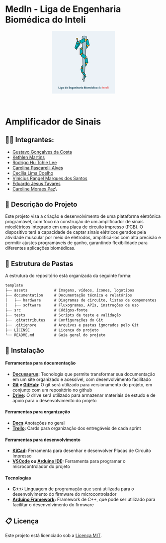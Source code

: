 # MedIn - Liga de Engenharia Biomédica do Inteli

<p align="center">
<a href= "https://www.inteli.edu.br/">
<img src="assets/logo_medin.png" alt="MedIn - Liga de Engenharia Biomédica do Inteli" border="0" width="40%" height="40%">
</a>
</p>

<br>

# Amplificador de Sinais

## 👨‍💻 Integrantes:
- <a href="https://www.linkedin.com/in/gustavo-dacosta">Gustavo Gonçalves da Costa</a>
- <a href="https://www.linkedin.com/in/kethlenmartins">Kethlen Martins</a>
- <a href="https://www.linkedin.com/in/rodrigo-lee">Rodrigo Hu Tchie Lee</a>
- <a href="https://www.linkedin.com/in/carol-pascarelli">Carolina Pascarelli Alves</a>
- <a href="https://www.linkedin.com/in/cecilslico">Cecília Lima Coelho</a>
- <a href="https://www.linkedin.com/in/example6">Vinícius Rangel Marques dos Santos</a>
- <a href="https://www.linkedin.com/in/eduardo-jesus-">Eduardo Jesus Tavares</a>
- <a href="https://www.linkedin.com/in/caroline-paz">Caroline Moraes Paz</a>\

## 📜 Descrição do Projeto

Este projeto visa a criação e desenvolvimento de uma plataforma eletrônica programável, com foco na construção de um amplificador de sinais mioelétricos integrado em uma placa de circuito impresso (PCB). O dispositivo terá a capacidade de captar sinais elétricos gerados pela atividade muscular por meio de eletrodos, amplificá-los com alta precisão e permitir ajustes programáveis de ganho, garantindo flexibilidade para diferentes aplicações biomédicas.

## 📁 Estrutura de Pastas

A estrutura do repositório está organizada da seguinte forma:

```
template
├── assets            # Imagens, vídeos, ícones, logotipos
├── documentation     # Documentação técnica e relatórios
│   ├── hardware      # Diagramas de circuito, listas de componentes
│   ├── software      # Fluxogramas, APIs, instruções de uso
├── src               # Códigos-fonte
├── tests             # Scripts de teste e validação
├── .gitattributes    # Configurações do Git
├── .gitignore        # Arquivos e pastas ignorados pelo Git
├── LICENSE           # Licença do projeto
└── README.md         # Guia geral do projeto
```

## 🔧 Instalação

####  Ferramentas para documentação

- **[Docusaurus](https://docusaurus.io/):** Tecnologia que permite transformar sua documentação em um site organizado e acessível, com desenvolvimento facilitado
- **[Git](https://git-scm.com/) e [GitHub](https://github.com/):** O git será utilizado para versionamento do projeto, em conjunto com um repositório no github
- **[Drive](https://www.google.com/drive/):** O drive será utilizado para armazenar materiais de estudo e de apoio para o desenvolvimento do projeto

#### Ferramentas para organização

- **[Docs](https://www.google.com/docs/about/)** Anotações no geral
- **[Trello](https://trello.com/):** Cards para organização dos entregáveis de cada sprint

#### Ferramentas para desenvolvimento

- **[KiCad](https://www.kicad.org/):** Ferramenta para desenhar e desenvolver Placas de Circuito Impresso
- **[VSCode](https://code.visualstudio.com/) ou [Arduino IDE](https://www.arduino.cc/en/software):** Ferramenta para programar o microcontrolador do projeto

#### Tecnologias

- **[C++](https://isocpp.org/):** Linguagem de programação que será utilizada para o desenvolvimento do firmware do microcontrolador
- **[Arduino Framework](https://www.arduino.cc/):** Framework de C++, que pode ser utilizado para facilitar o desenvolvimento do firmware

## 📋 Licença

Este projeto está licenciado sob a [Licença MIT](LICENSE).
